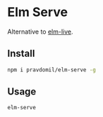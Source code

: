 # Elm Serve

Alternative to [elm-live](https://github.com/wking-io/elm-live).

## Install

```sh
npm i pravdomil/elm-serve -g
```

## Usage

```sh
elm-serve
```
